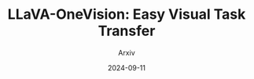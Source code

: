 ---
layout: seminar-post
title: "LLaVA-OneVision: Easy Visual Task Transfer"
subtitle: 'Arxiv'
categories: "Computer Vision"
tags: [Multimodal]
date: 2024-09-11
pdf_url: 'https://drive.google.com/file/d/1VXEmT39CC7rMfi7nU5ORmdYh7kVbeWpD/preview'
---
